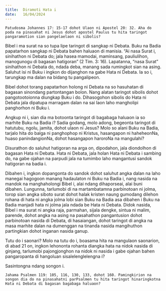 ```yaml
---
title:  Diramoti Hata i
date:   16/04/2024
---
```


`Patudosma Johannes 17: 15-17 dohot Ulaon ni Apostel 20: 32. Aha do poda na pinasahat ni Jesus dohot apostel Paulus tu hita taringot pangaramotion sian pangelaelaon ni sibolis?`

Bibel i ma surat na so tupa lipe taringot di sangkap ni Debata. Buku na Badia papatarhon sangkap ni Debata bahen haluaon di manisia. “Ai nasa Surat i, sinihathon ni Debata do; jala hasea mamodai, maminsang, pauliulihon, manogunogu di bagasan hatigoran” (2 Tim. 3: 16). Lapatanna, “nasa Surat” sinihathon ni Debata do, ndada deba, manang sada rumingkot sian na asing. Saluhut isi ni Buku i ingkon do dijanghon na gabe Hata ni Debata. Ia so i, tarungkap ma dalan na bidang tu pangalipeon.

Bibel dohot torang papatarhon holong ni Debata na so hasuhatan di bagasan sinondang partontangan bolon. Nang alatan taringot sibolis dohot pangotootoionna diungkap Buku i do. Dihasogohon sibolis do Hata ni Debata jala dipatupa marragam dalan na sai laon laho mangholipi panghorhon ni Buku i.

Angkup ni i, sian dia ma botoonta taringot di bagabaga haluaon ia so marhite Buku na Badia i? Sadia godang, molo adong, begeonta taringot di hatutubu, ngolu, jamita, dohot ulaon ni Jesus? Molo so alani Buku na Badia, tarjalo hita do balga ni panghophop ni Kristus, hasangapon ni haheheonNa, huaso panindangionNa, dohot hasangapon haroroNa na mangulahi?

Disurathon do saluhut hatigoran na arga on, dipodahon, jala diondolhon di bagasan Hata ni Debata. Hata ni Debata, jala holan Hata ni Debata i sambing do, na gabe ojahan na parpudi jala na tumimbo laho mangantusi sandok hatigoran na badia i.

Dibahen i, ingkon dopangonta do sandok dohot saluhut angka dalan na laho manegai hagogoon manang hadaulaton ni Buku na Badia i, nang nasida na mandok na manghaholongi Bibel i, alai ndang dihaporseai, alai buni dibahen. Lungunna, tarlumobi di na martambatamna parbinotoan ni jolma, torop sian angka siboto surat dohot halak kristen naung gumodang dilehon rohana di hata ni angka jolma lobi sian Buku na Badia asa dibahen i Buku na Badia manjadi hata ni jolma jala ndada be Hata ni Debata. Didok nasida, Bibel i ma surat ni angka raja, parmahan, sijala dengke, sintua ni malim, parende, dohot angka na asing na pasahathon pangantusion dohot parbinotoan nasida di Debata, di hasaiangan, dohot taringot di angka na masa marhite dalan na dumenggan na tinanda nasida mangihuthon partingkian dohot inganan nasida ganup.

Tutu do i saonari? Molo na tutu do i, boasama hita na mangulaon saonarion, di abad 21 on, ingkon lehononta rohanta diangka hata na nidok nasida di ginjang, tarlumobi pajongjonghon na nidok ni nasida i gabe ojahan bahen pangaropanta di hangoluan sisalelenglelengna i?

Sasintongna ndang songon i.

`Jahama Psalmen 119: 105, 116, 130, 133, dohot 160. Pamingkirion na songon dia do na pinasahatni parPsalmen tu hita taringot hinaringkotna Hata ni Debata di bagasan bagabaga haluaon?`